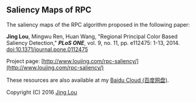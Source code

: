 ## Saliency Maps of RPC

The saliency maps of the RPC algorithm proposed in the following paper:

**Jing Lou**, Mingwu Ren, Huan Wang, "Regional Principal Color Based Saliency Detection," ***PLoS ONE***, vol. 9, no. 11, pp. e112475: 1-13, 2014. [doi:10.1371/journal.pone.0112475](http://www.plosone.org/article/info%3Adoi%2F10.1371%2Fjournal.pone.0112475)

Project page: [http://www.loujing.com/rpc-saliency/](http://www.loujing.com/rpc-saliency/)

These resources are also available at my [Baidu Cloud (百度网盘)](http://pan.baidu.com/s/1kUByzrx#list/path=%2Fresearch%2Fp2014-rpc-saliency%2FSalMaps).

Copyright (C) 2016 [Jing Lou](http://www.loujing.com)